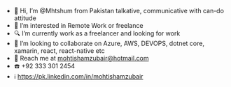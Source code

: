 - 👋 Hi, I’m @Mhtshum from Pakistan talkative, communicative with can-do attitude
- 👀 I’m interested in Remote Work or freelance
- :mag: I’m currently work as a freelancer and looking for work
- 💞️ I’m looking to collaborate on Azure, AWS, DEVOPS, dotnet core, xamarin, react, react-native etc
- :email: Reach me at mohtishamzubair@hotmail.com  
- :phone: +92 333 301 2454
- :information_source: https://pk.linkedin.com/in/mohtishamzubair
